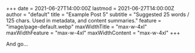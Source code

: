 +++
date = 2021-06-27T14:00:00Z
lastmod = 2021-06-27T14:00:00Z
author = "default"
title = "Example Post 5"
subtitle = "Suggested 25 words / 125 chars. Used in metadata, and content summaries."
feature = "image/page-default.webp"
maxWidthTitle = "max-w-4xl"
maxWidthFeature = "max-w-4xl"
maxWidthContent = "max-w-4xl"
+++

And go...
